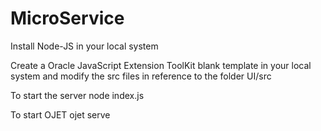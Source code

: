 # MicroService
Install Node-JS in your local system

Create a Oracle JavaScript Extension ToolKit blank template in your local system and modify the src files in reference to the folder UI/src

To start the server  node index.js

To start OJET  ojet serve
